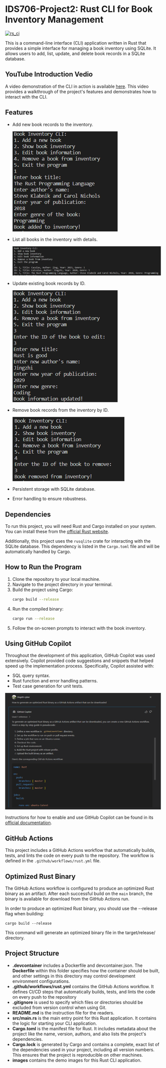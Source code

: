 # IDS706-Project2: Rust CLI for Book Inventory Management
[![rs_ci](https://github.com/Jingzhi-cyber/jz422-IDS706-Individual-Project2/actions/workflows/rust.yml/badge.svg)](https://github.com/Jingzhi-cyber/jz422-IDS706-Individual-Project2/actions/workflows/rust.yml)

This is a command-line interface (CLI) application written in Rust that provides a simple interface for managing a book inventory using SQLite. It allows users to add, list, update, and delete book records in a SQLite database.

## YouTube Introduction Vedio
A video demonstration of the CLI in action is available [here](https://youtu.be/Cst8zGjD7sU). This video provides a walkthrough of the project's features and demonstrates how to interact with the CLI.


## Features

- Add new book records to the inventory.

  ![Alt text](images/add.png)

- List all books in the inventory with details.

  ![Alt text](images/list.png)

- Update existing book records by ID.

  ![Alt text](images/update.png)

- Remove book records from the inventory by ID.

  ![Alt text](images/remove.png)

- Persistent storage with SQLite database.

- Error handling to ensure robustness.


## Dependencies

To run this project, you will need Rust and Cargo installed on your system. You can install these from the [official Rust website](https://www.rust-lang.org/tools/install).

Additionally, this project uses the `rusqlite` crate for interacting with the SQLite database. This dependency is listed in the `Cargo.toml` file and will be automatically handled by Cargo.


## How to Run the Program

1. Clone the repository to your local machine.
2. Navigate to the project directory in your terminal.
3. Build the project using Cargo:
    ```bash
    cargo build --release
    ```
4. Run the compiled binary:
    ```bash
    cargo run --release
    ```
5. Follow the on-screen prompts to interact with the book inventory.


## Using GitHub Copilot

Throughout the development of this application, GitHub Copilot was used extensively. Copilot provided code suggestions and snippets that helped speed up the implementation process. Specifically, Copilot assisted with:

- SQL query syntax.
- Rust function and error handling patterns.
- Test case generation for unit tests.

![Alt text](images/Copilot.png)

Instructions for how to enable and use GitHub Copilot can be found in its [official documentation](https://docs.github.com/en/copilot).


## GitHub Actions

This project includes a GitHub Actions workflow that automatically builds, tests, and lints the code on every push to the repository. The workflow is defined in the `.github/workflows/rust.yml` file.

## Optimized Rust Binary

The GitHub Actions workflow is configured to produce an optimized Rust binary as an artifact. After each successful build on the `main` branch, the binary is available for download from the GitHub Actions run.

In order to produce an optimized Rust binary, you should use the --release flag when building:

    cargo build --release

This command will generate an optimized binary file in the target/release/ directory.


## Project Structure
- **.devcontainer** includes a Dockerfile and devcontainer.json. The **Dockerfile** within this folder specifies how the container should be built, and other settings in this directory may control development environment configurations.
- **.github/workflows/rust.yml** contains the GitHub Actions workflow. It defines CI/CD steps that automatically builds, tests, and lints the code on every push to the repository
- **.gitignore** is used to specify which files or directories should be excluded from version control when using Git.
- **README.md** is the instruction file for the readers.
- **src/main.rs** is the main entry point for this Rust application. It contains the logic for starting your CLI application.
- **Cargo.toml** is the manifest file for Rust. It includes metadata about the project like the name, version, authors, and also lists the project's dependencies.
- **Cargo.lock** is generated by Cargo and contains a complete, exact list of the dependencies used in your project, including all version numbers. This ensures that the project is reproducible on other machines.
- **images** contains the demo images for this Rust CLI application.



